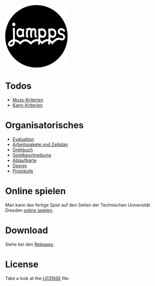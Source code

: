 <img src="/design/logo/black/logo_black.png" alt="jampps logo" height="200">

# Todos
* [Muss-Kriterien](https://github.com/Symmetronic/jampps/issues?q=is%3Aissue%20is%3Aopen%20label%3Amust)
* [Kann-Kriterien](https://github.com/Symmetronic/jampps/issues?q=is%3Aissue%20is%3Aopen%20label%3Acan)

# Organisatorisches

* [Evaluation](/organisation/Evaluationsbogen/Evaluationsbogen.pdf)
* [Arbeitspakete und Zeitplan](/organisation/Arbeitspakete_und_Zeitplan/Arbeitspakete_und_Zeitplan.pdf)
* [Drehbuch](/organisation/Drehbuch/Drehbuch.pdf)
* [Spielbeschreibung](/organisation/Spielbeschreibung/Spielbeschreibung.pdf)
* [Ablaufkarte](/organisation/Ablaufkarte/Ablaufkarte.pdf)
* [Design](/organisation/Spieldesign/Spieldesign.pdf)
* [Protokolle](/organisation/Protokolle/)

# Online spielen

Man kann das fertige Spiel auf den Seiten der Technischen Universit&auml;t Dresden [online spielen](https://is63050.inf.tu-dresden.de/~maxfle/).

# Download

Siehe bei den [Releases](https://github.com/Symmetronic/jampps/releases).

# License

Take a look at the [LICENSE](/LICENSE) file.
